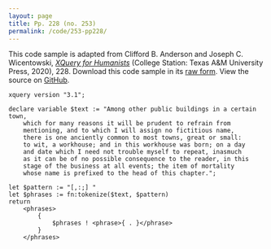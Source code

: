 ```yaml
---
layout: page
title: Pp. 228 (no. 253)
permalink: /code/253-pp228/
---
```


This code sample is adapted from Clifford B. Anderson and Joseph C. Wicentowski, 
[_XQuery for Humanists_](/) (College Station: Texas A&M University Press, 2020), 228. 
Download this code sample in its [raw form](/code/253-pp228/253-pp228.xq).
View the source on [GitHub](https://github.com/coding4humanists/xquery4humanists/blob/master/code/253-pp228/253-pp228.xq).

```xquery
xquery version "3.1";

declare variable $text := "Among other public buildings in a certain town,
    which for many reasons it will be prudent to refrain from
    mentioning, and to which I will assign no fictitious name,
    there is one anciently common to most towns, great or small:
    to wit, a workhouse; and in this workhouse was born; on a day
    and date which I need not trouble myself to repeat, inasmuch
    as it can be of no possible consequence to the reader, in this
    stage of the business at all events; the item of mortality
    whose name is prefixed to the head of this chapter.";

let $pattern := "[,:;] "
let $phrases := fn:tokenize($text, $pattern)
return
    <phrases>
        {
            $phrases ! <phrase>{ . }</phrase>
        }
    </phrases>
```  
